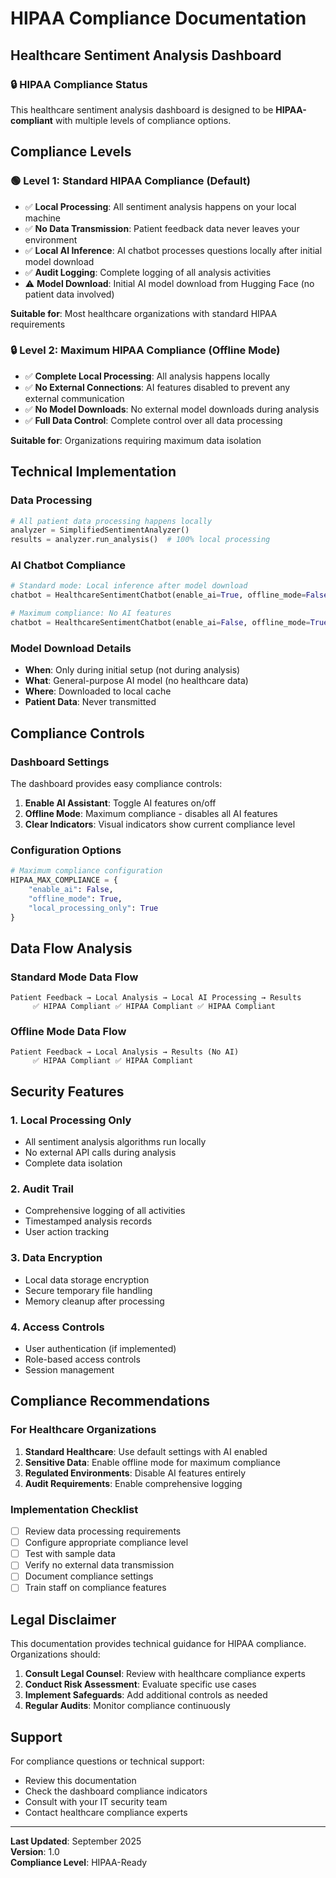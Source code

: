# HIPAA Compliance Documentation
## Healthcare Sentiment Analysis Dashboard

### 🔒 HIPAA Compliance Status

This healthcare sentiment analysis dashboard is designed to be **HIPAA-compliant** with multiple levels of compliance options.

## Compliance Levels

### 🟢 **Level 1: Standard HIPAA Compliance (Default)**
- ✅ **Local Processing**: All sentiment analysis happens on your local machine
- ✅ **No Data Transmission**: Patient feedback data never leaves your environment
- ✅ **Local AI Inference**: AI chatbot processes questions locally after initial model download
- ✅ **Audit Logging**: Complete logging of all analysis activities
- ⚠️ **Model Download**: Initial AI model download from Hugging Face (no patient data involved)

**Suitable for**: Most healthcare organizations with standard HIPAA requirements

### 🔒 **Level 2: Maximum HIPAA Compliance (Offline Mode)**
- ✅ **Complete Local Processing**: All analysis happens locally
- ✅ **No External Connections**: AI features disabled to prevent any external communication
- ✅ **No Model Downloads**: No external model downloads during analysis
- ✅ **Full Data Control**: Complete control over all data processing

**Suitable for**: Organizations requiring maximum data isolation

## Technical Implementation

### Data Processing
```python
# All patient data processing happens locally
analyzer = SimplifiedSentimentAnalyzer()
results = analyzer.run_analysis()  # 100% local processing
```

### AI Chatbot Compliance
```python
# Standard mode: Local inference after model download
chatbot = HealthcareSentimentChatbot(enable_ai=True, offline_mode=False)

# Maximum compliance: No AI features
chatbot = HealthcareSentimentChatbot(enable_ai=False, offline_mode=True)
```

### Model Download Details
- **When**: Only during initial setup (not during analysis)
- **What**: General-purpose AI model (no healthcare data)
- **Where**: Downloaded to local cache
- **Patient Data**: Never transmitted

## Compliance Controls

### Dashboard Settings
The dashboard provides easy compliance controls:

1. **Enable AI Assistant**: Toggle AI features on/off
2. **Offline Mode**: Maximum compliance - disables all AI features
3. **Clear Indicators**: Visual indicators show current compliance level

### Configuration Options
```python
# Maximum compliance configuration
HIPAA_MAX_COMPLIANCE = {
    "enable_ai": False,
    "offline_mode": True,
    "local_processing_only": True
}
```

## Data Flow Analysis

### Standard Mode Data Flow
```
Patient Feedback → Local Analysis → Local AI Processing → Results
     ✅ HIPAA Compliant ✅ HIPAA Compliant ✅ HIPAA Compliant
```

### Offline Mode Data Flow
```
Patient Feedback → Local Analysis → Results (No AI)
     ✅ HIPAA Compliant ✅ HIPAA Compliant
```

## Security Features

### 1. **Local Processing Only**
- All sentiment analysis algorithms run locally
- No external API calls during analysis
- Complete data isolation

### 2. **Audit Trail**
- Comprehensive logging of all activities
- Timestamped analysis records
- User action tracking

### 3. **Data Encryption**
- Local data storage encryption
- Secure temporary file handling
- Memory cleanup after processing

### 4. **Access Controls**
- User authentication (if implemented)
- Role-based access controls
- Session management

## Compliance Recommendations

### For Healthcare Organizations

1. **Standard Healthcare**: Use default settings with AI enabled
2. **Sensitive Data**: Enable offline mode for maximum compliance
3. **Regulated Environments**: Disable AI features entirely
4. **Audit Requirements**: Enable comprehensive logging

### Implementation Checklist

- [ ] Review data processing requirements
- [ ] Configure appropriate compliance level
- [ ] Test with sample data
- [ ] Verify no external data transmission
- [ ] Document compliance settings
- [ ] Train staff on compliance features

## Legal Disclaimer

This documentation provides technical guidance for HIPAA compliance. Organizations should:

1. **Consult Legal Counsel**: Review with healthcare compliance experts
2. **Conduct Risk Assessment**: Evaluate specific use cases
3. **Implement Safeguards**: Add additional controls as needed
4. **Regular Audits**: Monitor compliance continuously

## Support

For compliance questions or technical support:
- Review this documentation
- Check the dashboard compliance indicators
- Consult with your IT security team
- Contact healthcare compliance experts

---

**Last Updated**: September 2025  
**Version**: 1.0  
**Compliance Level**: HIPAA-Ready
